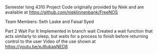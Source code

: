 Semester long 4310 Project
Code originally provided by Niek and are available at https://github.com/nieklinnenbank/FreeNOS

Team Members: Seth Laske and Faisal Syed

Part 2 Wait For It
Implemented in branch wait
Created a wait function that acts similarly to sleep, but waits for a process to finish before returning control to the user
Video of the use shown at https://youtu.be/eJ6ukaqNED8
